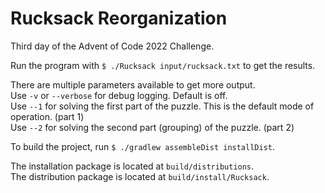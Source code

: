 # Rucksack Reorganization

Third day of the Advent of Code 2022 Challenge.

Run the program with `$ ./Rucksack input/rucksack.txt` to get the results.

There are multiple parameters available to get more output.  
Use `-v` or `--verbose` for debug logging. Default is off.  
Use `--1` for solving the first part of the puzzle. This is the default mode of operation. (part 1)  
Use `--2` for solving the second part (grouping) of the puzzle. (part 2)

To build the project, run `$ ./gradlew assembleDist installDist`.

The installation package is located at `build/distributions`.  
The distribution package is located at `build/install/Rucksack`.
